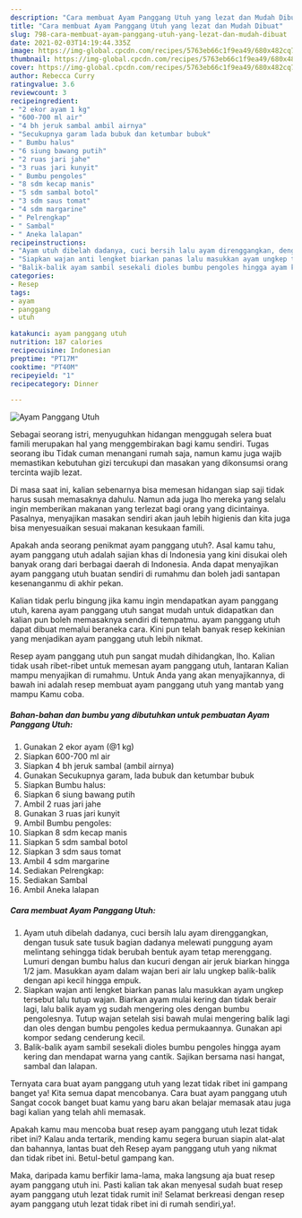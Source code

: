 ```yaml
---
description: "Cara membuat Ayam Panggang Utuh yang lezat dan Mudah Dibuat"
title: "Cara membuat Ayam Panggang Utuh yang lezat dan Mudah Dibuat"
slug: 798-cara-membuat-ayam-panggang-utuh-yang-lezat-dan-mudah-dibuat
date: 2021-02-03T14:19:44.335Z
image: https://img-global.cpcdn.com/recipes/5763eb66c1f9ea49/680x482cq70/ayam-panggang-utuh-foto-resep-utama.jpg
thumbnail: https://img-global.cpcdn.com/recipes/5763eb66c1f9ea49/680x482cq70/ayam-panggang-utuh-foto-resep-utama.jpg
cover: https://img-global.cpcdn.com/recipes/5763eb66c1f9ea49/680x482cq70/ayam-panggang-utuh-foto-resep-utama.jpg
author: Rebecca Curry
ratingvalue: 3.6
reviewcount: 3
recipeingredient:
- "2 ekor ayam 1 kg"
- "600-700 ml air"
- "4 bh jeruk sambal ambil airnya"
- "Secukupnya garam lada bubuk dan ketumbar bubuk"
- " Bumbu halus"
- "6 siung bawang putih"
- "2 ruas jari jahe"
- "3 ruas jari kunyit"
- " Bumbu pengoles"
- "8 sdm kecap manis"
- "5 sdm sambal botol"
- "3 sdm saus tomat"
- "4 sdm margarine"
- " Pelrengkap"
- " Sambal"
- " Aneka lalapan"
recipeinstructions:
- "Ayam utuh dibelah dadanya, cuci bersih lalu ayam direnggangkan, dengan tusuk sate tusuk bagian dadanya melewati punggung ayam melintang sehingga tidak berubah bentuk ayam tetap merenggang. Lumuri dengan bumbu halus dan kucuri dengan air jeruk biarkan hingga 1/2 jam. Masukkan ayam dalam wajan beri air lalu ungkep balik-balik dengan api kecil hingga empuk."
- "Siapkan wajan anti lengket biarkan panas lalu masukkan ayam ungkep tersebut lalu tutup wajan. Biarkan ayam mulai kering dan tidak berair lagi, lalu balik ayam yg sudah mengering oles dengan bumbu pengolesnya. Tutup wajan setelah sisi bawah mulai mengering balik lagi dan oles dengan bumbu pengoles kedua permukaannya. Gunakan api kompor sedang cenderung kecil."
- "Balik-balik ayam sambil sesekali dioles bumbu pengoles hingga ayam kering dan mendapat warna yang cantik. Sajikan bersama nasi hangat, sambal dan lalapan."
categories:
- Resep
tags:
- ayam
- panggang
- utuh

katakunci: ayam panggang utuh 
nutrition: 187 calories
recipecuisine: Indonesian
preptime: "PT17M"
cooktime: "PT40M"
recipeyield: "1"
recipecategory: Dinner

---
```



![Ayam Panggang Utuh](https://img-global.cpcdn.com/recipes/5763eb66c1f9ea49/680x482cq70/ayam-panggang-utuh-foto-resep-utama.jpg)

Sebagai seorang istri, menyuguhkan hidangan menggugah selera buat famili merupakan hal yang menggembirakan bagi kamu sendiri. Tugas seorang ibu Tidak cuman menangani rumah saja, namun kamu juga wajib memastikan kebutuhan gizi tercukupi dan masakan yang dikonsumsi orang tercinta wajib lezat.

Di masa  saat ini, kalian sebenarnya bisa memesan hidangan siap saji tidak harus susah memasaknya dahulu. Namun ada juga lho mereka yang selalu ingin memberikan makanan yang terlezat bagi orang yang dicintainya. Pasalnya, menyajikan masakan sendiri akan jauh lebih higienis dan kita juga bisa menyesuaikan sesuai makanan kesukaan famili. 



Apakah anda seorang penikmat ayam panggang utuh?. Asal kamu tahu, ayam panggang utuh adalah sajian khas di Indonesia yang kini disukai oleh banyak orang dari berbagai daerah di Indonesia. Anda dapat menyajikan ayam panggang utuh buatan sendiri di rumahmu dan boleh jadi santapan kesenanganmu di akhir pekan.

Kalian tidak perlu bingung jika kamu ingin mendapatkan ayam panggang utuh, karena ayam panggang utuh sangat mudah untuk didapatkan dan kalian pun boleh memasaknya sendiri di tempatmu. ayam panggang utuh dapat dibuat memalui beraneka cara. Kini pun telah banyak resep kekinian yang menjadikan ayam panggang utuh lebih nikmat.

Resep ayam panggang utuh pun sangat mudah dihidangkan, lho. Kalian tidak usah ribet-ribet untuk memesan ayam panggang utuh, lantaran Kalian mampu menyajikan di rumahmu. Untuk Anda yang akan menyajikannya, di bawah ini adalah resep membuat ayam panggang utuh yang mantab yang mampu Kamu coba.

<!--inarticleads1-->

##### Bahan-bahan dan bumbu yang dibutuhkan untuk pembuatan Ayam Panggang Utuh:

1. Gunakan 2 ekor ayam (@1 kg)
1. Siapkan 600-700 ml air
1. Siapkan 4 bh jeruk sambal (ambil airnya)
1. Gunakan Secukupnya garam, lada bubuk dan ketumbar bubuk
1. Siapkan  Bumbu halus:
1. Siapkan 6 siung bawang putih
1. Ambil 2 ruas jari jahe
1. Gunakan 3 ruas jari kunyit
1. Ambil  Bumbu pengoles:
1. Siapkan 8 sdm kecap manis
1. Siapkan 5 sdm sambal botol
1. Siapkan 3 sdm saus tomat
1. Ambil 4 sdm margarine
1. Sediakan  Pelrengkap:
1. Sediakan  Sambal
1. Ambil  Aneka lalapan




<!--inarticleads2-->

##### Cara membuat Ayam Panggang Utuh:

1. Ayam utuh dibelah dadanya, cuci bersih lalu ayam direnggangkan, dengan tusuk sate tusuk bagian dadanya melewati punggung ayam melintang sehingga tidak berubah bentuk ayam tetap merenggang. Lumuri dengan bumbu halus dan kucuri dengan air jeruk biarkan hingga 1/2 jam. Masukkan ayam dalam wajan beri air lalu ungkep balik-balik dengan api kecil hingga empuk.
1. Siapkan wajan anti lengket biarkan panas lalu masukkan ayam ungkep tersebut lalu tutup wajan. Biarkan ayam mulai kering dan tidak berair lagi, lalu balik ayam yg sudah mengering oles dengan bumbu pengolesnya. Tutup wajan setelah sisi bawah mulai mengering balik lagi dan oles dengan bumbu pengoles kedua permukaannya. Gunakan api kompor sedang cenderung kecil.
1. Balik-balik ayam sambil sesekali dioles bumbu pengoles hingga ayam kering dan mendapat warna yang cantik. Sajikan bersama nasi hangat, sambal dan lalapan.




Ternyata cara buat ayam panggang utuh yang lezat tidak ribet ini gampang banget ya! Kita semua dapat mencobanya. Cara buat ayam panggang utuh Sangat cocok banget buat kamu yang baru akan belajar memasak atau juga bagi kalian yang telah ahli memasak.

Apakah kamu mau mencoba buat resep ayam panggang utuh lezat tidak ribet ini? Kalau anda tertarik, mending kamu segera buruan siapin alat-alat dan bahannya, lantas buat deh Resep ayam panggang utuh yang nikmat dan tidak ribet ini. Betul-betul gampang kan. 

Maka, daripada kamu berfikir lama-lama, maka langsung aja buat resep ayam panggang utuh ini. Pasti kalian tak akan menyesal sudah buat resep ayam panggang utuh lezat tidak rumit ini! Selamat berkreasi dengan resep ayam panggang utuh lezat tidak ribet ini di rumah sendiri,ya!.

